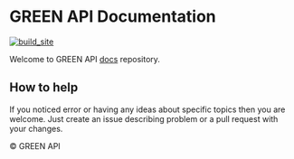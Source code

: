 # GREEN API Documentation

[![build_site](https://github.com/green-api/docs/workflows/build_site/badge.svg)](https://github.com/green-api/docs/actions/workflows/build_site.yml)

Welcome to GREEN API [docs](https://green-api.com/docs/) repository. 

## How to help

If you noticed error or having any ideas about specific topics then you are welcome. Just create an issue describing problem or a pull request with your changes.

© GREEN API
